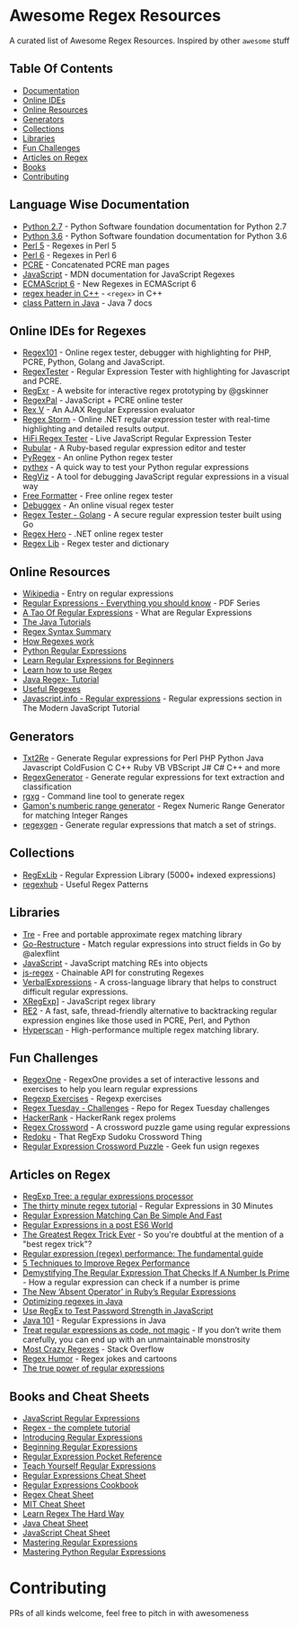 # Awesome Regex Resources
A curated list of Awesome Regex Resources. Inspired by other `awesome` stuff

## Table Of Contents
- [Documentation](#language-wise-documentation)
- [Online IDEs](#online-ides-for-regexes)
- [Online Resources](#online-resources)
- [Generators](#generators)
- [Collections](#collections)
- [Libraries](#libraries)
- [Fun Challenges](#fun-challenges)
- [Articles on Regex](#articles-on-regex)
- [Books](#books)
- [Contributing](#Contributing)

## Language Wise Documentation
- [Python 2.7](https://docs.python.org/2/library/re.html) - Python Software foundation documentation for Python 2.7
- [Python 3.6](https://docs.python.org/3/library/re.html) - Python Software foundation documentation for Python 3.6
- [Perl 5](https://perldoc.perl.org/perlretut.html) - Regexes in Perl 5
- [Perl 6](https://docs.perl6.org/language/regexes) - Regexes in Perl 6
- [PCRE](http://pcre.org/pcre.txt) - Concatenated PCRE man pages
- [JavaScript](https://developer.mozilla.org/en/docs/Web/JavaScript/Guide/Regular_Expressions) - MDN documentation for JavaScript Regexes
- [ECMAScript 6](http://2ality.com/2015/07/regexp-es6.html) - New Regexes in ECMAScript 6
- [regex header in C++](http://www.cplusplus.com/reference/regex/) - `<regex>` in C++
- [class Pattern in Java](https://docs.oracle.com/javase/7/docs/api/java/util/regex/Pattern.html) - Java 7 docs

## Online IDEs for Regexes

- [Regex101](https://regex101.com/) - Online regex tester, debugger with highlighting for PHP, PCRE, Python, Golang and JavaScript.
- [RegexTester](http://www.regextester.com) - Regular Expression Tester with highlighting for Javascript and PCRE.
- [RegExr](http://regexr.com/) - A website for interactive regex prototyping by @gskinner
- [RegexPal](http://www.regexpal.com) - JavaScript + PCRE online tester
- [Rex V](http://www.rexv.org/) - An AJAX Regular Expression evaluator
- [Regex Storm](http://regexstorm.net/tester) - Online .NET regular expression tester with real-time highlighting and detailed results output.
- [HiFi Regex Tester](http://www.gethifi.com/tools/regex) - Live JavaScript Regular Expression Tester
- [Rubular](http://rubular.com/) - A Ruby-based regular expression editor and tester
- [PyRegex](http://www.pyregex.com/) - An online Python regex tester
- [pythex](http://pythex.org/) -  A quick way to test your Python regular expressions
- [RegViz](http://regviz.org/) - A tool for debugging JavaScript regular expressions in a visual way
- [Free Formatter](http://www.freeformatter.com/regex-tester.html) - Free online regex tester
- [Debuggex](https://www.debuggex.com/) - An online visual regex tester
- [Regex Tester - Golang](https://regex-golang.appspot.com/assets/html/index.html) - A secure regular expression tester built using Go
- [Regex Hero](http://regexhero.net/tester/) - .NET online regex tester
- [Regex Lib](http://regexlib.com/RETester.aspx) - Regex tester and dictionary

## Online Resources

- [Wikipedia](http://en.wikipedia.org/wiki/Regular_expression) - Entry on regular expressions
- [Regular Expressions - Everything you should know](http://neverfear.org/blog/view/Regex_tutorial_for_people_who_should_know_Regex__but_do_not___Part_1) - PDF Series
- [A Tao Of Regular Expressions](http://linuxreviews.org/beginner/tao_of_regular_expressions/tao_of_regular_expressions.en.print.pdf) - What are Regular Expressions
- [The Java Tutorials](https://docs.oracle.com/javase/tutorial/essential/regex/resources.html)
- [Regex Syntax Summary](http://www.greenend.org.uk/rjk/2002/06/regexp.html)
- [How Regexes work](http://perl.plover.com/Regex/)
- [Python Regular Expressions](https://developers.google.com/edu/python/regular-expressions)
- [Learn Regular Expressions for Beginners](https://hackernoon.com/javascript-learn-regular-expressions-for-beginners-bb6107015d91)
- [Learn how to use Regex](http://www.regular-expressions.info/tutorial.html)
- [Java Regex- Tutorial](http://www.vogella.com/tutorials/JavaRegularExpressions/article.html)
- [Useful Regexes](https://atrilsolutions.zendesk.com/hc/en-us/articles/205539861-Useful-regular-expressions)
- [Javascript.info - Regular expressions](https://javascript.info/regular-expressions) - Regular expressions section in The Modern JavaScript Tutorial

## Generators
- [Txt2Re](http://www.txt2re.com/index.php3) - Generate Regular expressions for  Perl PHP Python Java Javascript ColdFusion C C++ Ruby VB VBScript J# C# C++ and more
- [RegexGenerator](https://github.com/MaLeLabTs/RegexGenerator) -  Generate regular expressions for text extraction and classification
- [rgxg](https://rgxg.github.io) - Command line tool to generate regex
- [Gamon's numberic range generator](http://gamon.webfactional.com/regexnumericrangegenerator/) - Regex Numeric Range Generator for matching Integer Ranges
- [regexgen](https://github.com/devongovett/regexgen) - Generate regular expressions that match a set of strings.

## Collections

- [RegExLib](http://regexlib.com/) - Regular Expression Library (5000+ indexed expressions)
- [regexhub](https://projects.lukehaas.me/regexhub/) - Useful Regex Patterns

## Libraries

- [Tre](https://laurikari.net/tre/) - Free and portable approximate regex matching library
- [Go-Restructure](https://github.com/alexflint/go-restructure) - Match regular expressions into struct fields in Go by @alexflint
- [JavaScript](https://github.com/benjamingr/js-restructure) - JavaScript matching REs into objects
- [js-regex](https://github.com/wyantb/js-regex) - Chainable API for construting Regexes
- [VerbalExpressions](https://github.com/VerbalExpressions) - A cross-language library that helps to construct difficult regular expressions.
- [XRegExp](http://xregexp.com)] - JavaScript regex library
- [RE2](https://github.com/google/re2) - A fast, safe, thread-friendly alternative to backtracking regular expression engines like those used in PCRE, Perl, and Python
- [Hyperscan](https://github.com/01org/hyperscan) - High-performance multiple regex matching library.

## Fun Challenges

- [RegexOne](http://regexone.com) - RegexOne provides a set of interactive lessons and exercises to help you learn regular expressions
- [Regexp Exercises](https://regex.sketchengine.co.uk/) - Regexp exercises
- [Regex Tuesday - Challenges](https://github.com/callumacrae/regex-tuesday) - Repo for Regex Tuesday challenges
- [HackerRank](https://www.hackerrank.com/domains/regex) - HackerRank regex prolems
- [Regex Crossword](http://regexcrossword.com) - A crossword puzzle game using regular expressions
- [Redoku](http://padolsey.github.io/redoku/) - That RegExp Sudoku Crossword Thing
- [Regular Expression Crossword Puzzle](http://gregable.com/2015/12/regular-expression-crossword-puzzle.html) - Geek fun usign regexes

## Articles on Regex

- [RegExp Tree: a regular expressions processor](https://medium.com/@DmitrySoshnikov/regexp-tree-a-regular-expressions-parser-with-a-simple-ast-format-bcd4d5580df6)
- [The thirty minute regex tutorial](https://www.codeproject.com/Articles/9099/The-Minute-Regex-Tutorial) - Regular Expressions in 30 Minutes
- [Regular Expression Matching Can Be Simple And Fast](https://swtch.com/~rsc/regexp/regexp1.html)
- [Regular Expressions in a post ES6 World](https://ponyfoo.com/articles/regular-expressions-post-es6)
- [The Greatest Regex Trick Ever](http://www.rexegg.com/regex-best-trick.html) - So you're doubtful at the mention of a "best regex trick"?
- [Regular expression (regex) performance: The fundamental guide](https://medium.com/@lennartkoopmann/regular-expression-regex-performance-the-fundamental-guide-3d39e6af33af)
- [5 Techniques to Improve Regex Performance](https://www.loggly.com/blog/five-invaluable-techniques-to-improve-regex-performance/)
- [Demystifying The Regular Expression That Checks If A Number Is Prime](https://iluxonchik.github.io/regular-expression-check-if-number-is-prime/) - How a regular expression can check if a number is prime
- [The New ‘Absent Operator’ in Ruby’s Regular Expressions](https://medium.com/rubyinside/the-new-absent-operator-in-ruby-s-regular-expressions-7c3ef6cd0b99)
- [Optimizing regexes in Java](http://www.javaworld.com/article/2077757/core-java/optimizing-regular-expressions-in-java.html)
- [Use RegEx to Test Password Strength in JavaScript](https://dzone.com/articles/use-regex-test-password)
- [Java 101](http://www.javaworld.com/article/3188545/learn-java/java-101-regular-expressions-in-java-part-1.html) - Regular Expressions in Java
- [Treat regular expressions as code, not magic](http://alexwlchan.net/2016/04/regexes-are-code/) - If you don’t write them carefully, you can end up with an unmaintainable monstrosity
- [Most Crazy Regexes](https://stackoverflow.com/questions/800813/what-is-the-most-difficult-challenging-regular-expression-you-have-ever-written) - Stack Overflow
- [Regex Humor](http://www.rexegg.com/regex-humor.html) - Regex jokes and cartoons
- [The true power of regular expressions](https://nikic.github.io/2012/06/15/The-true-power-of-regular-expressions.html)

## Books and Cheat Sheets

- [JavaScript Regular Expressions](http://shop.oreilly.com/product/9781783282258.do)
- [Regex - the complete tutorial](https://www.princeton.edu/~mlovett/reference/Regular-Expressions.pdf)
- [Introducing Regular Expressions](http://shop.oreilly.com/product/0636920012337.do)
- [Beginning Regular Expressions](http://shop.oreilly.com/product/9780764574894.do)
- [Regular Expression Pocket Reference](http://shop.oreilly.com/product/9780596514273.do)
- [Teach Yourself Regular Expressions](http://rads.stackoverflow.com/amzn/click/0672325667)
- [Regular Expressions Cheat Sheet](http://www.addedbytes.com/cheat-sheets/regular-expressions-cheat-sheet/)
- [Regular Expressions Cookbook](http://shop.oreilly.com/product/0636920023630.do)
- [Regex Cheat Sheet](http://www.rexegg.com/regex-quickstart.html)
- [MIT Cheat Sheet](http://web.mit.edu/hackl/www/lab/turkshop/slides/regex-cheatsheet.pdf)
- [Learn Regex The Hard Way](http://regex.learncodethehardway.org/book/)
- [Java Cheat Sheet](https://zeroturnaround.com/rebellabs/java-regular-expressions-cheat-sheet/)
- [JavaScript Cheat Sheet](https://www.debuggex.com/cheatsheet/regex/javascript)
- [Mastering Regular Expressions](http://shop.oreilly.com/product/9780596528126.do)
- [Mastering Python Regular Expressions](http://shop.oreilly.com/product/9781783283156.do)

# Contributing

PRs of all kinds welcome, feel free to pitch in with awesomeness
